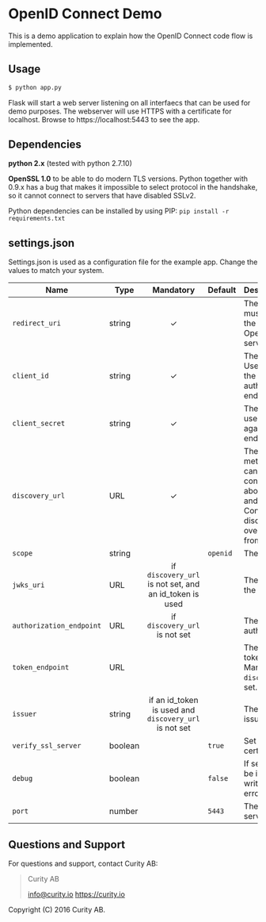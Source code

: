 # OpenID Connect Demo
This is a demo application to explain how the OpenID Connect code flow is implemented.

## Usage

```bash
$ python app.py
```

Flask will start a web server listening on all interfaecs that can be used for demo purposes. The webserver will use HTTPS with a certificate for localhost.
Browse to https://localhost:5443 to see the app.

## Dependencies

**python 2.x** (tested with python 2.7.10)

**OpenSSL 1.0** to be able to do modern TLS versions. Python together with 0.9.x has a bug that makes it impossible to select protocol in the handshake, so it cannot connect to servers that have disabled SSLv2.

Python dependencies can be installed by using PIP: `pip install -r requirements.txt`

## settings.json
Settings.json is used as a configuration file for the example app. Change the values to match your system.

Name            | Type    | Mandatory | Default  | Description
----------------| ------- | :-------: | -------- | :---------------
`redirect_uri`  | string  |    ✓      |          | The redirect uri to use, must be registered for the client at the OpenID Connect server.
`client_id`     | string  |    ✓      |          | The id for the client. Used to authenticate the client against the authorization server endpoint.
`client_secret` | string  |    ✓      |          | The shared secret to use for authentication against the token endpoint.
`discovery_url` | URL     |    ✓      |          | The URL where the metadata of the sever can be found. Should contain information about the endpoints and keys to be used. Configuration from the discovery url will override configuration from settings.json.
`scope`         | string  |           | `openid` | The scopes to ask for.
`jwks_uri`      | URL     | if `discovery_url` is not set, and an id_token is used          |          | The URL that points to the JWK set. 
`authorization_endpoint` | URL | if `discovery_url` is not set     |          | The URL to the authorization_endpoint.
`token_endpoint`| URL     |           |          | The URL to the token_endpoint. Mandatory if `discovery_url` is not set.
`issuer`        | string  | if an id_token is used and `discovery_url` is not set          |          | The ID of the token issuer.
`verify_ssl_server` | boolean |       | `true`   | Set to false to disable certificate checks.
`debug`         | boolean |           | `false`  | If set to true, Flask will be in debug mode and write stacktraces if an error occurs
`port`          | number  |           | `5443`   | The port that the Flask server should listen to

## Questions and Support

For questions and support, contact Curity AB:

> Curity AB
>
> info@curity.io
> https://curity.io


Copyright (C) 2016 Curity AB.
